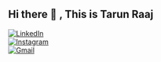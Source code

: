 ## Hi there 👋 , This is Tarun Raaj

<!--
**tarunraaj2003/tarunraaj2003** is a ✨ _special_ ✨ repository because its `README.md` (this file) appears on your GitHub profile.

Here are some ideas to get you started:

- 🔭 I’m currently working on ...
- 🌱 I’m currently learning ...
- 👯 I’m looking to collaborate on ...
- 🤔 I’m looking for help with ...
- 💬 Ask me about ...
- 📫 How to reach me: ...
- 😄 Pronouns: ...
- ⚡ Fun fact: ...
-->


[![LinkedIn](https://img.shields.io/badge/LinkedIn-Connect-blue?style=flat&logo=linkedin)](https://www.linkedin.com/in/tarun-raaj-r-045a73303/) <br>
[![Instagram](https://img.shields.io/badge/Instagram-Follow-blue?style=flat&logo=instagram)](https://instagram.com/tarunraaj7) <br>
[![Gmail](https://img.shields.io/badge/Email-Contact-red?style=flat&logo=gmail)](mailto:tarunraaj2003l@gmail.com)
